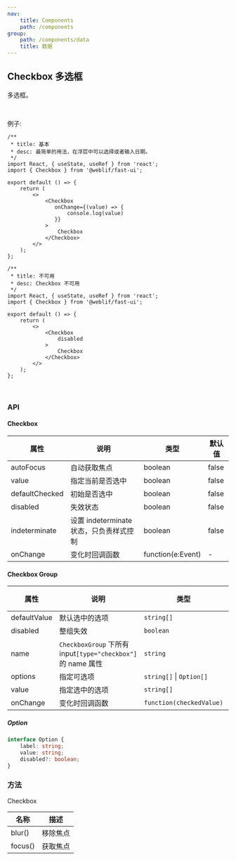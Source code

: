 ```yaml
---
nav:
    title: Components
    path: /components
group:
    path: /components/data
    title: 数据
---
```


## Checkbox 多选框

多选框。

<br />

例子:

<div class="fu-code-block-row">

<div class="fu-code-block-col-2-1">

```tsx
/**
 * title: 基本
 * desc: 最简单的用法，在浮层中可以选择或者输入日期。
 */
import React, { useState, useRef } from 'react';
import { Checkbox } from '@weblif/fast-ui';

export default () => {
    return (
        <>
            <Checkbox
               onChange={(value) => {
                   console.log(value)
               }}
            >
                Checkbox
            </Checkbox>
        </>
    );
};
```

</div>

<div class="fu-code-block-col-2-1">

```tsx
/**
 * title: 不可用
 * desc: Checkbox 不可用
 */
import React, { useState, useRef } from 'react';
import { Checkbox } from '@weblif/fast-ui';

export default () => {
    return (
        <>
            <Checkbox
                disabled
            >
                Checkbox
            </Checkbox>
        </>
    );
};
```

</div>

</div>

<br />

### API

#### Checkbox

| 属性           | 说明                                    | 类型              | 默认值 |
| -------------- | --------------------------------------- | ----------------- | ------ |
| autoFocus      | 自动获取焦点                            | boolean           | false  |
| value          | 指定当前是否选中                        | boolean           | false  |
| defaultChecked | 初始是否选中                            | boolean           | false  |
| disabled       | 失效状态                                | boolean           | false  |
| indeterminate  | 设置 indeterminate 状态，只负责样式控制 | boolean           | false  |
| onChange       | 变化时回调函数                          | function(e:Event) | -      |

#### Checkbox Group

| 属性 | 说明 | 类型 | 默认值 |
| --- | --- | --- | --- |
| defaultValue | 默认选中的选项 | `string[]` | `[]` |
| disabled | 整组失效 | `boolean` | `false` |
| name | `CheckboxGroup` 下所有 input`[type="checkbox"]` 的 name 属性 | `string` | - |
| options | 指定可选项 | `string[]` \| `Option[]` | `[]` |
| value | 指定选中的选项 | `string[]` | `[]` |
| onChange | 变化时回调函数 | `function(checkedValue)` | - |

##### Option

```ts
interface Option {
    label: string;
    value: string;
    disabled?: boolean;
}
```

### 方法

Checkbox

| 名称    | 描述     |
| ------- | -------- |
| blur()  | 移除焦点 |
| focus() | 获取焦点 |
